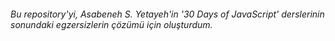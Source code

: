 ###### Bu repository'yi, Asabeneh S. Yetayeh'in '30 Days of JavaScript' derslerinin sonundaki egzersizlerin çözümü için oluşturdum.
 
 
